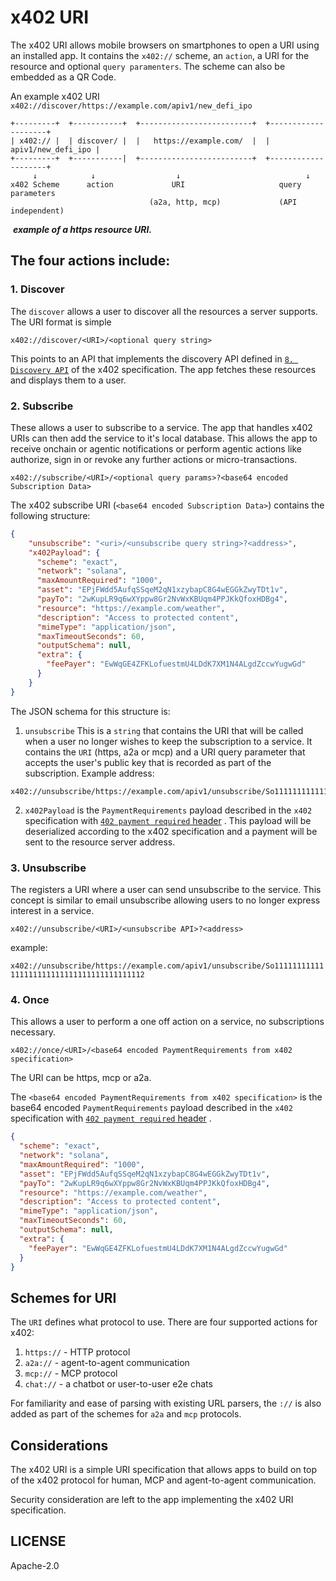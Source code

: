 # x402 URI

The x402 URI allows mobile browsers on smartphones to open a URI using an installed app. It contains the `x402://` scheme, an `action`, a URI for the resource and optional `query paramenters`.  The scheme can also be embedded as a QR Code.

An example x402 URI `x402://discover/https://example.com/apiv1/new_defi_ipo`

```shell
+---------+  +-----------+  +-------------------------+  +--------------------+
| x402:// |  | discover/ |  |   https://example.com/  |  | apiv1/new_defi_ipo |
+---------+  +-----------|  +-------------------------+  +--------------------+
     ↓            ↓                  ↓                            ↓
x402 Scheme      action             URI                     query parameters
                               (a2a, http, mcp)             (API independent)

```

​	***example of a https resource URI.***

## The four actions include:

### 1. Discover

The `discover` allows a user to discover all the resources a server supports. The URI format is simple

```shell
x402://discover/<URI>/<optional query string>
```

This points to an API that implements the discovery API defined in  [`8. Discovery API`](https://github.com/coinbase/x402/blob/10e38ef73a01877f0cb1a8731c8a068e3c81d481/specs/x402-specification.md) of the x402 specification. The app fetches these resources and displays them to a user.

### 2. Subscribe

These allows a user to subscribe to a service. The app that handles x402 URIs can then add the service to it's local database. This allows the app to receive onchain or agentic notifications or perform agentic actions like authorize, sign in or revoke any further actions or micro-transactions. 

```shell
x402://subscribe/<URI>/<optional query params>?<base64 encoded Subscription Data>
```

The x402 subscribe URI  (`<base64 encoded Subscription Data>`) contains the following structure:

```json
{
    "unsubscribe": "<uri>/<unsubscribe query string>?<address>",
    "x402Payload": {
      "scheme": "exact",
      "network": "solana",
      "maxAmountRequired": "1000",
      "asset": "EPjFWdd5AufqSSqeM2qN1xzybapC8G4wEGGkZwyTDt1v",
      "payTo": "2wKupLR9q6wXYppw8Gr2NvWxKBUqm4PPJKkQfoxHDBg4",
      "resource": "https://example.com/weather",
      "description": "Access to protected content",
      "mimeType": "application/json",
      "maxTimeoutSeconds": 60,
      "outputSchema": null,
      "extra": {
        "feePayer": "EwWqGE4ZFKLofuestmU4LDdK7XM1N4ALgdZccwYugwGd"
      }
    }
}
```

The JSON schema for this structure is:

1.  `unsubscribe` This is a `string` that contains the URI that will be called when a user no longer wishes to keep the subscription to a service. It contains the `URI` (https, a2a or mcp) and a URI query parameter that accepts the user's public key that is recorded as part of the subscription.
   Example address:

   ```
   x402://unsubscribe/https://example.com/apiv1/unsubscribe/So11111111111111111111111111111111111111112`
   ```

   

2. `x402Payload` is the `PaymentRequirements` payload described in the `x402` specification with [`402 payment required` header](https://github.com/coinbase/x402/blob/10e38ef73a01877f0cb1a8731c8a068e3c81d481/specs/schemes/exact/scheme_exact_svm.md#paymentrequirements-for-exact) . This payload will be deserialized according to the x402 specification and a payment will be sent to the resource server address.

### 3. Unsubscribe

The registers a URI where a user can send unsubscribe to the service. This concept is similar to email unsubscribe allowing users to no longer express interest in a service.

```shell
x402://unsubscribe/<URI>/<unsubscribe API>?<address>
```

example: 

`x402://unsubscribe/https://example.com/apiv1/unsubscribe/So11111111111111111111111111111111111111112`

### 4. Once

This allows a user to perform a one off action on a service, no subscriptions necessary. 

```shell
x402://once/<URI>/<base64 encoded PaymentRequirements from x402 specification>
```

The URI can be https, mcp or a2a.

The `<base64 encoded PaymentRequirements from x402 specification>` is the base64 encoded  `PaymentRequirements` payload described in the `x402` specification with [`402 payment required` header](https://github.com/coinbase/x402/blob/10e38ef73a01877f0cb1a8731c8a068e3c81d481/specs/schemes/exact/scheme_exact_svm.md#paymentrequirements-for-exact) .

```json
{
  "scheme": "exact",
  "network": "solana",
  "maxAmountRequired": "1000",
  "asset": "EPjFWdd5AufqSSqeM2qN1xzybapC8G4wEGGkZwyTDt1v",
  "payTo": "2wKupLR9q6wXYppw8Gr2NvWxKBUqm4PPJKkQfoxHDBg4",
  "resource": "https://example.com/weather",
  "description": "Access to protected content",
  "mimeType": "application/json",
  "maxTimeoutSeconds": 60,
  "outputSchema": null,
  "extra": {
    "feePayer": "EwWqGE4ZFKLofuestmU4LDdK7XM1N4ALgdZccwYugwGd"
  }
}
```

## Schemes for URI 

The `URI` defines what protocol to use. There are four supported actions for x402:

1. `https://` - HTTP protocol
2. `a2a://` - agent-to-agent communication
3. `mcp://` - MCP protocol
4. `chat://` - a chatbot or user-to-user e2e chats

For familiarity and ease of parsing with existing URL parsers, the `://` is also added as part of the schemes for `a2a` and `mcp` protocols.

## Considerations

The x402 URI is a simple URI specification that allows apps to build on top of the x402 protocol for human, MCP and agent-to-agent communication.

Security consideration are left to the app implementing the x402 URI specification.

## LICENSE

Apache-2.0







